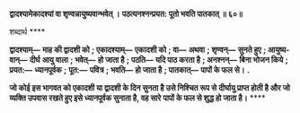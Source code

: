 **द्वादश्यामेकादश्यां वा शृण्वन्नायुष्यवान्भवेत् ।** **पठत्यनश्नन्प्रयत: पूतो भवति पातकात् ॥ ६०॥** 

शब्दार्थ **** 

**द्वादश्याम्—** **माह की द्वादशी को** **; एकादश्याम्—** **एकादशी को** **; वा—** **अथवा** **; शृण्वन्—** **सुनते हुए** **; आयुष्य-वान्—** **दीर्घ** **आयु वाला** **; भवेत्—** **हो जाता है** **; पठति—** **यदि पाठ करता है** **; अनश्नन्—** **बिना भोजन किये** **; प्रयत:—** **ध्यानपूर्वक** **;** **पूत:—** **पवित्र** **; भवति—** **हो जाता है** **; पातकात्—** **पापों के फल से।** **.** 

**जो कोई इस भागवत को एकादशी या द्वादशी के दिन सुनता है उसे निश्चित रूप से** **दीर्घायु प्राप्त होती है और जो व्यक्ति उपवास रखते हुए इसे ध्यानपूर्वक सुनाता है, वह सारे** **पापों के फल से शुद्ध हो जाता है।** **** 